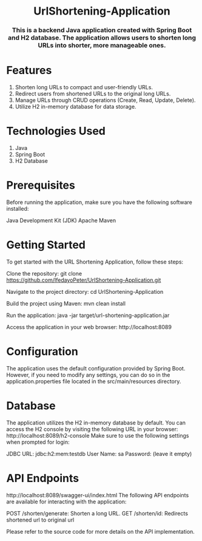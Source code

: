 <h1 align="center">UrlShortening-Application</h1>
<h3 align="center">This is a backend Java application created with Spring Boot and H2 database. The application allows users to shorten long URLs into shorter, more manageable ones.</h3>

# Features
1. Shorten long URLs to compact and user-friendly URLs.
2. Redirect users from shortened URLs to the original long URLs.
3. Manage URLs through CRUD operations (Create, Read, Update, Delete).
4. Utilize H2 in-memory database for data storage.

# Technologies Used
1. Java
2. Spring Boot
3. H2 Database

# Prerequisites
Before running the application, make sure you have the following software installed:

Java Development Kit (JDK)
Apache Maven

# Getting Started
To get started with the URL Shortening Application, follow these steps:

Clone the repository:
git clone https://github.com/IfedayoPeter/UrlShortening-Application.git

Navigate to the project directory:
cd UrlShortening-Application

Build the project using Maven:
mvn clean install

Run the application:
java -jar target/url-shortening-application.jar

Access the application in your web browser:
http://localhost:8089

# Configuration
The application uses the default configuration provided by Spring Boot. However, if you need to modify any settings, you can do so in the application.properties file located in the src/main/resources directory.

# Database
The application utilizes the H2 in-memory database by default. You can access the H2 console by visiting the following URL in your browser:
http://localhost:8089/h2-console
Make sure to use the following settings when prompted for login:

JDBC URL: jdbc:h2:mem:testdb
User Name: sa
Password: (leave it empty)

# API Endpoints
http://localhost:8089/swagger-ui/index.html
The following API endpoints are available for interacting with the application:

POST /shorten/generate: Shorten a long URL.
GET /shorten/id: Redirects shortened url to original url

Please refer to the source code for more details on the API implementation.
